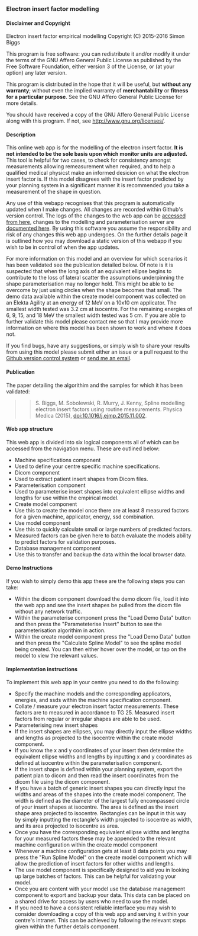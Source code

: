 ### Electron insert factor modelling

#### Disclaimer and Copyright

Electron insert factor empirical modelling
Copyright (C) 2015-2016  Simon Biggs

This program is free software: you can redistribute it and/or modify
it under the terms of the GNU Affero General Public License as
published by the Free Software Foundation, either version 3 of the
License, or (at your option) any later version.

This program is distributed in the hope that it will be useful,
but **without any warranty**; without even the implied warranty of
**merchantability** or **fitness for a particular purpose**.  See the
GNU Affero General Public License for more details.

You should have received a copy of the GNU Affero General Public License
along with this program.  If not, see http://www.gnu.org/licenses/.

#### Description
This online web app is for the modelling of the electron insert factor. **It is not intended to be the sole basis upon which monitor units are adjusted.**
This tool is helpful for two cases, to check for consistency amongst measurements allowing remeasurement when required, and to help a qualified medical physicst make an informed desicion on what the electron insert factor is.
If this model disagrees with the insert factor predicted by your planning system in a significant manner it is recommended you take a measurement of the shape in question.


Any use of this webapp recognises that this program is automatically updated when I make changes. All changes are recorded within Github's version control. The logs of the changes to the web app can be [accessed from here](https://github.com/SimonBiggs/electroninserts-webapp/commits/master), changes to the modelling and parameterisation server are [documented here](https://github.com/SimonBiggs/electronfactor-server/commits/master). 
By using this software you assume the responsibility and risk of any changes this web app undergoes. On the <a routerLink="/details" routerLinkActive="active"> further details page</a> it is outlined how you may download a static version of this webapp if you wish to be in control of when the app updates.

For more information on this model and an overview for which scenarios it has been validated see the publication detailed below. 
Of note is it is suspected that when the long axis of an equivalent ellipse begins to contribute to the loss of lateral scatter the assumptions underpinning the shape parameterisation may no longer hold. This might be able to be overcome by just using circles when the shape becomes that small. The demo data available within the <a routerLink="/create-model" routerLinkActive="active">create model component</a> was collected on an Elekta Agility at an energy of 12 MeV on a 10x10 cm applicator. The smallest width tested was 3.2 cm at isocentre.
For the remaining energies of 6, 9, 15, and 18 MeV the smallest width tested was 5 cm. 
If you are able to further validate this model please contact me so that I may provide more information on where this model has been shown to work and where it does not. 


If you find bugs, have any suggestions, or simply wish to share your results from using this model please submit either an issue or a pull request to the [Github version control system](https://github.com/SimonBiggs/electroninserts-webapp/issues) or [send me an email](mailto:mail@simonbiggs.net).


#### Publication

The paper detailing the algorithim and the samples for which it has been validated:

>> S. Biggs, M. Sobolewski, R. Murry, J. Kenny, Spline modelling electron insert factors using routine measurements. Physica Medica (2015), [doi:10.1016/j.ejmp.2015.11.002](http://dx.doi.org/10.1016/j.ejmp.2015.11.002).

#### Web app structure
This web app is divided into six logical components all of which can be accessed from the navigation menu. These are outlined below:

 * <a routerLink="/specifications" routerLinkActive="active">Machine specifications component</a>
  * Used to define your centre specific machine specifications.
 * <a routerLink="/dicom" routerLinkActive="active">Dicom component</a>
  * Used to extract patient insert shapes from Dicom files.
 * <a routerLink="/parameterise" routerLinkActive="active">Parameterisation component</a>
  * Used to parameterise insert shapes into equivalent ellipse widths and lengths for use within the empirical model.
 * <a routerLink="/create-model" routerLinkActive="active">Create model component</a>
  * Use this to create the model once there are at least 8 measured factors for a given machine, applicator, energy, ssd combination.
 * <a routerLink="/use-model" routerLinkActive="active">Use model component</a>
  * Use this to quickly calculate small or large numbers of predicted factors.
  * Measured factors can be given here to batch evaluate the models ability to predict factors for validation purposes.
 * <a routerLink="/database" routerLinkActive="active">Database management component</a>
  * Use this to transfer and backup the data within the local browser data.
  
#### Demo Instructions
If you wish to simply demo this app these are the following steps you can take:

 * Within the <a routerLink="/dicom" routerLinkActive="active">dicom component</a> download the demo dicom file, load it into the web app and see the insert shapes be pulled from the dicom file without any network traffic.
 * Within the <a routerLink="/parameterise" routerLinkActive="active">parameterise component</a> press the "Load Demo Data" button and then press the "Parameteterise Insert" button to see the parameterisation algorithim in action.
 * Within the <a routerLink="/create-model" routerLinkActive="active">create model component</a> press the "Load Demo Data" button and then press the "Calculate Spline Model" to see the spline model being created. You can then either hover over the model, or tap on the model to view the relevant values.


#### Implementation instructions
To implement this web app in your centre you need to do the following:

 * Specify the machine models and the corresponding applicators, energies, and ssds within the <a routerLink="/specifications" routerLinkActive="active">machine specification component.</a>
 * Collate / measure your electron insert factor measurements. These factors are to measured in accordance to TG 25. Measured insert factors from regular or irregular shapes are able to be used.  
 * Parameterising new insert shapes
  * If the insert shapes are ellipses, you may directly input the ellipse widths and lengths as projected to the isocentre within the <a routerLink="/create-model" routerLinkActive="active">create model component.</a>
  * If you know the x and y coordinates of your insert then determine the equivalent ellipse widths and lengths by inputting x and y coordinates as defined at isocentre within the <a routerLink="/parameterise" routerLinkActive="active">parameterisation component.</a>          
  * If the insert shape is defined within your planning system, export the patient plan to dicom and then read the insert coordinates from the dicom file using the <a routerLink="/dicom" routerLinkActive="active">dicom component.</a>          
  * If you have a batch of generic insert shapes you can directly input the widths and areas of the shapes into the <a routerLink="/create-model" routerLinkActive="active">create model component</a>. The width is defined as the diameter of the largest fully encompassed circle of your insert shapes at isocentre. The area is defined as the insert shape area projected to isocentre. Rectangles can be input in this way by simply inputting the rectangle's width projected to isocentre as width, and its area projected to isocentre as area.
 * Once you have the corresponding equivalent ellipse widths and lengths for your measured factors these may be appended to the relevant machine configuration within the <a routerLink="/create-model" routerLinkActive="active">create model component</a>
 * Whenever a machine configuration gets at least 8 data points you may press the "Run Spline Model" on the <a routerLink="/create-model" routerLinkActive="active">create model component</a> which will allow the prediction of insert factors for other widths and lengths.
 * The <a routerLink="/use-model" routerLinkActive="active">use model component</a> is specifically designed to aid you in looking up large batches of factors. This can be helpful for validating your model.
 * Once you are content with your model use the <a routerLink="/database" routerLinkActive="active">database management component</a> to export and backup your data. This data can be placed on a shared drive for access by users who need to use the model.
 * If you need to have a consistent reliable interface you may wish to consider downloading a copy of this web app and serving it within your centre's intranet. This can be achieved by following the relevant steps given within the <a routerLink="/details" fragment="locally" routerLinkActive="active">further details component</a>.